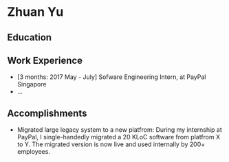 # Zhuan Yu

## Education

## Work Experience

* [3 months: 2017 May - July] Sofware Engineering Intern, at PayPal Singapore
* ...

## Accomplishments

* Migrated large legacy system to a new platfrom: During my internship at PayPal, I single-handedly migrated a 20 KLoC software from platfrom X to Y. The migrated version is now live and used internally by 200+ employees.